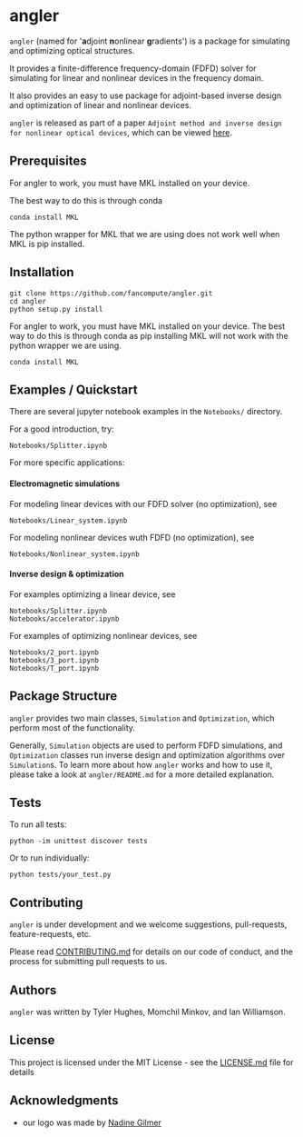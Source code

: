
# angler

`angler` (named for '**a**djoint **n**onlinear **g**radients') is a package for simulating and optimizing optical structures.

It provides a finite-difference frequency-domain (FDFD) solver for simulating for linear and nonlinear devices in the frequency domain.

It also provides an easy to use package for adjoint-based inverse design and optimization of linear and nonlinear devices.

`angler` is released as part of a paper `Adjoint method and inverse design for nonlinear optical devices`, which can be viewed [here](broken_link).

## Prerequisites

For angler to work, you must have MKL installed on your device.

The best way to do this is through conda

	conda install MKL
	
The python wrapper for MKL that we are using does not work well when MKL is pip installed.

## Installation

	git clone https://github.com/fancompute/angler.git
	cd angler
	python setup.py install
	
For angler to work, you must have MKL installed on your device.  The best way to do this is through conda as pip installing MKL will not work with the python wrapper we are using.

	conda install MKL	
	
## Examples / Quickstart

There are several jupyter notebook examples in the `Notebooks/` directory.

For a good introduction, try:

	Notebooks/Splitter.ipynb

For more specific applications:

#### Electromagnetic simulations

For modeling linear devices with our FDFD solver (no optimization), see

	Notebooks/Linear_system.ipynb

For modeling nonlinear devices wuth FDFD (no optimization), see 

	Notebooks/Nonlinear_system.ipynb

#### Inverse design & optimization

For examples optimizing a linear device, see 

	Notebooks/Splitter.ipynb
	Notebooks/accelerator.ipynb

For examples of optimizing nonlinear devices, see

	Notebooks/2_port.ipynb
	Notebooks/3_port.ipynb
	Notebooks/T_port.ipynb

## Package Structure

`angler` provides two main classes, `Simulation` and `Optimization`, which perform most of the functionality.

Generally, `Simulation` objects are used to perform FDFD simulations, and `Optimization` classes run inverse design and optimization algorithms over `Simulation`s.  To learn more about how `angler` works and how to use it, please take a look at `angler/README.md` for a more detailed explanation.

## Tests

To run all tests:

	python -im unittest discover tests

Or to run individually:
	
	python tests/your_test.py

## Contributing

`angler` is under development and we welcome suggestions, pull-requests, feature-requests, etc.  

Please read [CONTRIBUTING.md](CONTRIBUTING.md) for details on our code of conduct, and the process for submitting pull requests to us.

## Authors

`angler` was written by Tyler Hughes, Momchil Minkov, and Ian Williamson.

## License

This project is licensed under the MIT License - see the [LICENSE.md](LICENSE.md) file for details

## Acknowledgments

* our logo was made by [Nadine Gilmer](http://nadinegilmer.com/)
